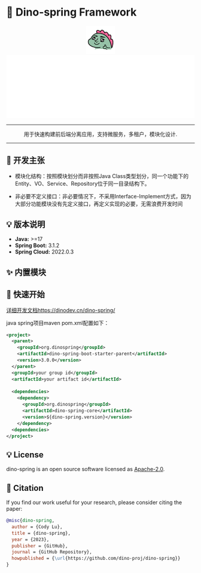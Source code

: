 # 🚀 Dino-spring Framework
<div align="center">
<a href="https://dinodev.cn"><img src="./.assert/logo.png" width="76" height="76" alt="icon"/></a>

<div><img src="./.assert/intro.svg" width="600px" /></div>

<hr height="1" style="height: 1px; border-width: 0px 0 0 0 !important;"/>

用于快速构建前后端分离应用，支持微服务，多租户，模块化设计.
</div>

---

## 🎯 开发主张

- 模块化结构：按照模块划分而非按照Java Class类型划分，同一个功能下的Entity、VO、Service、Repository位于同一目录结构下。

- 非必要不定义接口：非必要情况下，不采用Interface-Implement方式，因为大部分功能模块没有先定义接口，再定义实现的必要，无需浪费开发时间

## 💡 版本说明
- **Java:** >=17
- **Spring Boot:** 3.1.2
- **Spring Cloud:** 2022.0.3

## ✨ 内置模块

## 🚀 快速开始

[详细开发文档](https://dinodev.cn/dino-spring/)https://dinodev.cn/dino-spring/

java spring项目maven pom.xml配置如下：
```xml
<project>
  <parent>
    <groupId>org.dinospring</groupId>
    <artifactId>dino-spring-boot-starter-parent</artifactId>
    <version>3.0.0</version>
  </parent>
  <groupId>your group id</groupId>
  <artifactId>your artifact id</artifactId>

  <dependencies>
    <dependency>
      <groupId>org.dinospring</groupId>
      <artifactId>dino-spring-core</artifactId>
      <version>${dino-spring.version}</version>
    </dependency>
  <dependencies>
</project>
```
## 💡 License

dino-spring is an open source software licensed as [Apache-2.0](./LICENSE).

## 🫶 Citation
If you find our work useful for your research, please consider citing the paper:

```bibtex
@misc{dino-spring,
  author = {Cody Lu},
  title = {dino-spring},
  year = {2023},
  publisher = {GitHub},
  journal = {GitHub Repository},
  howpublished = {\url{https://github.com/dino-proj/dino-spring}}
}